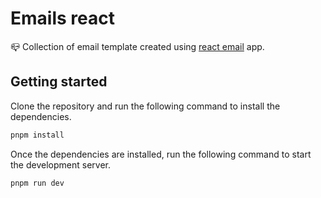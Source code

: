# Emails react

📪 Collection of email template created using [react email](https://react.email) app.

## Getting started

Clone the repository and run the following command to install the dependencies.

```bash
pnpm install
```

Once the dependencies are installed, run the following command to start the development server.

```bash
pnpm run dev
```

